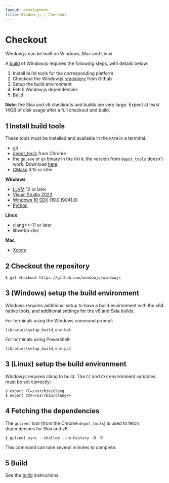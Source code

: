 ```yaml
---
layout: development
title: Window.js | Checkout
---
```


Checkout
========

Window.js can be built on Windows, Mac and Linux.

A [build](/dev/build) of Window.js requires the following steps, with details
below:

1. Install build tools for the corresponding platform
2. Checkout the Window.js [repository](https://github.com/windowjs/windowjs)
   from Github
3. Setup the build environment
4. Fetch Window.js dependencies
5. [Build](/dev/build)

**Note**: the Skia and v8 checkouts and builds are very large. Expect at least
14GB of disk usage after a full checkout and build.

1 Install build tools
---------------------

These tools must be installed and available in the `PATH` in a terminal.

*  git
*  [depot_tools](https://commondatastorage.googleapis.com/chrome-infra-docs/flat/depot_tools/docs/html/depot_tools_tutorial.html#_setting_up) from Chrome
*  the `gn.exe` or `gn`  binary in the `PATH`; the version from `depot_tools` doesn't work.
   Download [here](https://gn.googlesource.com/gn/+/refs/heads/main#getting-a-binary)
*  [CMake](https://cmake.org/) 3.15 or later


**Windows**

*  [LLVM](http://llvm.org) 12 or later
*  [Visual Studio 2022](https://visualstudio.microsoft.com/)
*  [Windows 10 SDK](https://developer.microsoft.com/en-us/windows/downloads/windows-sdk/) (10.0.19041.0)
*  [Python](https://python.org)


**Linux**

*  clang++-11 or later
*  libwebp-dev


**Mac**

*  [Xcode](https://developer.apple.com/xcode/)


2 Checkout the repository
-------------------------

```shell
$ git checkout https://github.com/windowjs/windowjs
```


3 (Windows) setup the build environment
---------------------------------------

Windows requires additional setup to have a build environment with the x64
native tools, and additional settings for the v8 and Skia builds.

For terminals using the Windows command prompt:

```
libraries\setup_build_env.bat
```

For terminals using Powershell:

```
libraries\setup_build_env.ps1
```


3 (Linux) setup the build environment
---------------------------------------

Window.js requires clang to build. The `CC` and `CXX` environment variables
must be set correctly:

```shell
$ export CC=/usr/bin/clang
$ export CXX=/usr/bin/clang++
```


4 Fetching the dependencies
---------------------------

The `gclient` tool (from the Chrome `depot_tools`) is used to fetch dependencies
for Skia and v8.

```shell
$ gclient sync --shallow --no-history -D -R
```

This command can take several minutes to complete.

5 Build
-------

See the [build](/dev/build) instructions.
